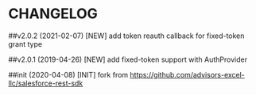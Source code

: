# CHANGELOG
##v2.0.2 (2021-02-07)
[NEW] add token reauth callback for fixed-token grant type

##v2.0.1 (2019-04-26)
[NEW] add fixed-token support with AuthProvider

##init (2020-04-08)
[INIT] fork from https://github.com/advisors-excel-llc/salesforce-rest-sdk
